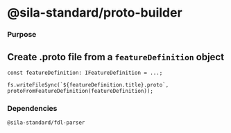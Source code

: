 # @sila-standard/proto-builder

### Purpose
## Create .proto file from a `featureDefinition` object
```
const featureDefinition: IFeatureDefinition = ...;

fs.writeFileSync(`${featureDefinition.title}.proto`, protoFromFeatureDefinition(featureDefinition));

```

### Dependencies
```
@sila-standard/fdl-parser
```

